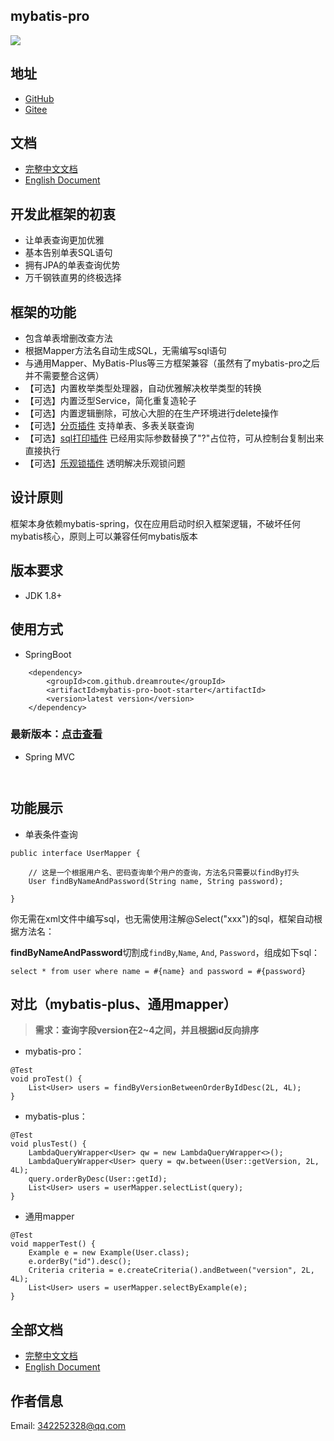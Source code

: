 ## mybatis-pro

<p align="left">
    <img src="https://gitee.com/Dreamroute/mybatis-pro/raw/master/mybatis.png">
</p>

## 地址
- [GitHub](https://github.com/Dreamroute/mybatis-pro)
- [Gitee](https://gitee.com/Dreamroute/mybatis-pro)


## 文档

- [完整中文文档](https://github.com/Dreamroute/mybatis-pro/wiki/%E4%B8%AD%E6%96%87%E6%96%87%E6%A1%A3/)
- [English Document](https://github.com/Dreamroute/mybatis-pro/wiki/English-Document/)

## 开发此框架的初衷
- 让单表查询更加优雅
- 基本告别单表SQL语句
- 拥有JPA的单表查询优势
- 万千钢铁直男的终极选择

## 框架的功能
- 包含单表增删改查方法
- 根据Mapper方法名自动生成SQL，无需编写sql语句
- 与通用Mapper、MyBatis-Plus等三方框架兼容（虽然有了mybatis-pro之后并不需要整合这俩）
- 【可选】内置枚举类型处理器，自动优雅解决枚举类型的转换
- 【可选】内置泛型Service，简化重复造轮子
- 【可选】内置逻辑删除，可放心大胆的在生产环境进行delete操作
- 【可选】[分页插件](https://github.com/Dreamroute/pager) 支持单表、多表关联查询
- 【可选】[sql打印插件](https://github.com/Dreamroute/sqlprinter) 已经用实际参数替换了"?"占位符，可从控制台复制出来直接执行
- 【可选】[乐观锁插件](https://github.com/Dreamroute/locker) 透明解决乐观锁问题
## 设计原则
  框架本身依赖mybatis-spring，仅在应用启动时织入框架逻辑，不破坏任何mybatis核心，原则上可以兼容任何mybatis版本
  
## 版本要求
  - JDK 1.8+

## 使用方式
- SpringBoot
```
    <dependency>
        <groupId>com.github.dreamroute</groupId>
        <artifactId>mybatis-pro-boot-starter</artifactId>
        <version>latest version</version>
    </dependency>
```
### 最新版本：[点击查看](https://search.maven.org/artifact/com.github.dreamroute/mybatis-pro-boot-starter)
- Spring MVC
```$xslt
    
```

## 功能展示

- 单表条件查询
```$xslt
public interface UserMapper {

    // 这是一个根据用户名、密码查询单个用户的查询，方法名只需要以findBy打头
    User findByNameAndPassword(String name, String password);

}
```
你无需在xml文件中编写sql，也无需使用注解@Select("xxx")的sql，框架自动根据方法名：

**findByNameAndPassword**切割成`findBy`,`Name`, `And`, `Password`，组成如下sql：

`select * from user where name = #{name} and password = #{password}`

## 对比（mybatis-plus、通用mapper）
> **需求：查询字段version在2~4之间，并且根据id反向排序**

- mybatis-pro：
```
@Test
void proTest() {
    List<User> users = findByVersionBetweenOrderByIdDesc(2L, 4L);
}
```
- mybatis-plus：
```
@Test
void plusTest() {
    LambdaQueryWrapper<User> qw = new LambdaQueryWrapper<>();
    LambdaQueryWrapper<User> query = qw.between(User::getVersion, 2L, 4L);
    query.orderByDesc(User::getId);
    List<User> users = userMapper.selectList(query);
}
```

- 通用mapper
```
@Test
void mapperTest() {
    Example e = new Example(User.class);
    e.orderBy("id").desc();
    Criteria criteria = e.createCriteria().andBetween("version", 2L, 4L);
    List<User> users = userMapper.selectByExample(e);
}
```

## 全部文档

- [完整中文文档](https://github.com/Dreamroute/mybatis-pro/wiki/%E4%B8%AD%E6%96%87%E6%96%87%E6%A1%A3/)
- [English Document](https://github.com/Dreamroute/mybatis-pro/wiki/English-Document/)

## 作者信息
Email: 342252328@qq.com